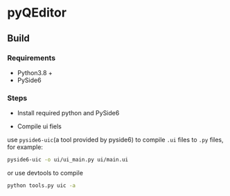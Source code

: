 # pyQEditor

## Build
### Requirements
* Python3.8 +
* PySide6

### Steps
* Install required python and PySide6

* Compile ui fiels

use `pyside6-uic`(a tool provided by pyside6) to compile `.ui` files to `.py` files, for example: 
```bash
pyside6-uic -o ui/ui_main.py ui/main.ui
```

or use devtools to compile
```bash
python tools.py uic -a
```
